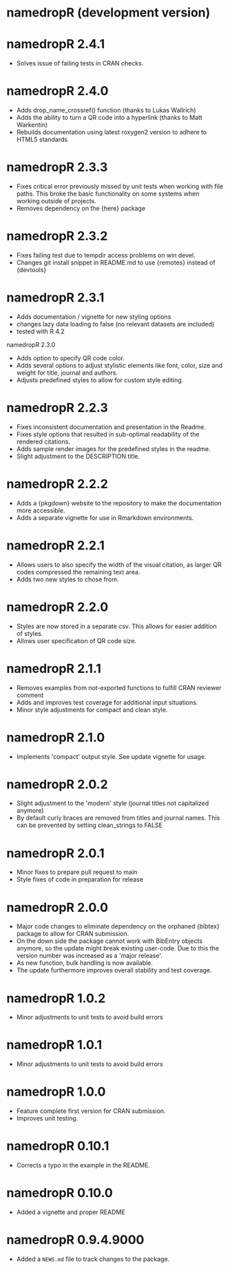 # namedropR (development version)

# namedropR 2.4.1

* Solves issue of failing tests in CRAN checks.

# namedropR 2.4.0

* Adds drop_name_crossref() function (thanks to Lukas Wallrich)
* Adds the ability to turn a QR code into a hyperlink (thanks to Matt Warkentin)
* Rebuilds documentation using latest roxygen2 version to adhere to HTML5 standards

# namedropR 2.3.3

* Fixes critical error previously missed by unit tests when working with file paths. This broke the basic functionality on some systems when working outside of projects.
* Removes dependency on the {here} package

# namedropR 2.3.2

* Fixes failing test due to tempdir access problems on win devel.
* Changes git install snippet in README.md to use {remotes} instead of {devtools}

# namedropR 2.3.1

* Adds documentation / vignette for new styling options
* changes lazy data loading to false (no relevant datasets are included)
* tested with R 4.2

namedropR 2.3.0

* Adds option to specify QR code color.
* Adds several options to adjust stylistic elements like font, color, size and weight for title, journal and authors.
* Adjusts predefined styles to allow for custom style editing.

# namedropR 2.2.3

* Fixes inconsistent documentation and presentation in the Readme.
* Fixes style options that resulted in sub-optimal readability of the rendered citations.
* Adds sample render images for the predefined styles in the readme.
* Slight adjustment to the DESCRIPTION title.

# namedropR 2.2.2

* Adds a {pkgdown} website to the repository to make the documentation more accessible.
* Adds a separate vignette for use in Rmarkdown environments.

# namedropR 2.2.1

* Allows users to also specify the width of the visual citation, as larger QR codes compressed the remaining text area.
* Adds two new styles to chose from.

# namedropR 2.2.0

* Styles are now stored in a separate csv. This allows for easier addition of styles.
* Allows user specification of QR code size.

# namedropR 2.1.1

* Removes examples from not-exported functions to fulfill CRAN reviewer comment
* Adds and improves test coverage for additional input situations.
* Minor style adjustments for compact and clean style.

# namedropR 2.1.0

* Implements 'compact' output style. See update vignette for usage.

# namedropR 2.0.2

* Slight adjustment to the 'modern' style (journal titles not capitalized anymore)
* By default curly braces are removed from titles and journal names. This can be prevented by setting clean_strings to FALSE

# namedropR 2.0.1

* Minor fixes to prepare pull request to main
* Style fixes of code in preparation for release

# namedropR 2.0.0

* Major code changes to eliminate dependency on the orphaned {bibtex} package to allow for CRAN submission.
* On the down side the package cannot work with BibEntry objects anymore, so the update might break existing user-code. Due to this the version number was increased as a 'major release'. 
* As new function, bulk handling is now available.
* The update furthermore improves overall stability and test coverage.

# namedropR 1.0.2

* Minor adjustments to unit tests to avoid build errors

# namedropR 1.0.1

* Minor adjustments to unit tests to avoid build errors

# namedropR 1.0.0

* Feature complete first version for CRAN submission.
* Improves unit testing.

# namedropR 0.10.1

* Corrects a typo in the example in the README.

# namedropR 0.10.0

* Added a vignette and proper README

# namedropR 0.9.4.9000

* Added a `NEWS.md` file to track changes to the package.
